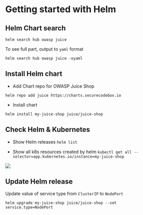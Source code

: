 # Getting started with Helm

## Helm Chart search

`helm search hub owasp juice`

To see full part, output to `yaml` format

`helm search hub owasp juice -oyaml`


## Install Helm chart

- Add Chart repo for OWASP Juice Shop

```helm repo add juice https://charts.securecodebox.io```

- Install chart

```helm install my-juice-shop juice/juice-shop```

## Check Helm & Kubernetes 

- Show Helm releases
`helm list`

- Show all k8s resources created by helm
`kubectl get all --selector=app.kubernetes.io/instance=my-juice-shop`

![](img/helm.png)

## Update Helm release

Update value of service type from `ClusterIP` to `NodePort`

```helm upgrade my-juice-shop juice/juice-shop --set service.type=NodePort```
